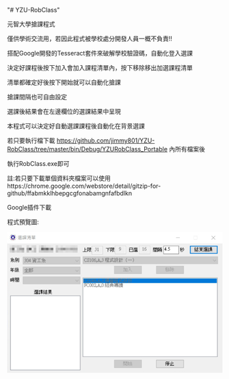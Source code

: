 "# YZU-RobClass" 

元智大學搶課程式

僅供學術交流用，若因此程式被學校處分開發人員一概不負責!!


搭配Google開發的Tesseract套件來破解學校驗證碼，自動化登入選課

決定好課程後按下加入會加入課程清單內，按下移除移出加選課程清單

清單都確定好後按下開始就可以自動化搶課

搶課間隔也可自由設定

選課後結果會在左邊欄位的選課結果中呈現

本程式可以決定好自動選課課程後自動化在背景選課

若只要執行檔下載 https://github.com/jimmy801/YZU-RobClass/tree/master/bin/Debug/YZURobClass_Portable 內所有檔案後

執行RobClass.exe即可

註:若只要下載單個資料夾檔案可以使用https://chrome.google.com/webstore/detail/gitzip-for-github/ffabmkklhbepgcgfonabamgnfafbdlkn

Google插件下載

程式預覽圖:

![image](https://github.com/jimmy801/YZU-RobClass/blob/master/ScreenShot/00.png)
